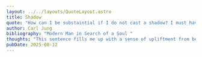 ```yaml
---
layout: ../../layouts/QuoteLayout.astro
title: Shadow
quote: "How can I be substaintial if I do not cast a shadow? I must have a dark side also if I am to be whole."
author: Carl Jung
bibliography: "Modern Man in Search of a Soul "
thoughts: "This sentence fills me up with a sense of upliftment from being performative about my personality and how I perceive other people's perception of me."
pubDate: 2025-08-12
---
```



